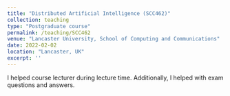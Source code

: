 ```yaml
---
title: "Distributed Artificial Intelligence (SCC462)"
collection: teaching
type: "Postgraduate course"
permalink: /teaching/SCC462
venue: "Lancaster University, School of Computing and Communications"
date: 2022-02-02
location: "Lancaster, UK"
excerpt: ''
---
```


I helped course lecturer during lecture time. Additionally, I helped with exam questions and answers.
